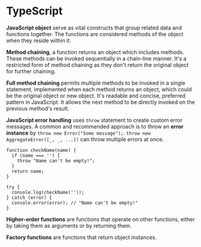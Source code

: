 # TypeScript

**JavaScript object** serve as vital constructs that group related data and functions together. The functions are considered methods of the object when they reside within it.

**Method chaining**, a function returns an object which includes methods. These methods can be invoked sequentially in a chain-line manner. It's a restricted form of method chaining as they don't return the original object for further chaining. 

**Full method chaining** permits multiple methods to be invoked in a single statement, implemented when each method returns an object, which could be the original object or new object. It's readable and concise, preferred pattern in JavaScript. It allows the next method to be directly invoked on the previous method's result.

**JavaScript error handling** uses `throw` statement to create custom error messages. A common and recommended approach is to throw an **error instance** by `throw new Error("Some message");`. `throw new AggregateError([_, _, ...])` can throw multiple errors at once.

```
function checkName(name) {
  if (name === '') {
    throw "Name can't be empty!";
  }
  return name;
}

try {
  console.log(checkName(''));
} catch (error) {
  console.error(error); // "Name can't be empty!"
}
```

**Higher-order functions** are functions that operate on other functions, either by taking them as arguments or by returning them.

**Factory functions** are functions that return object instances.
